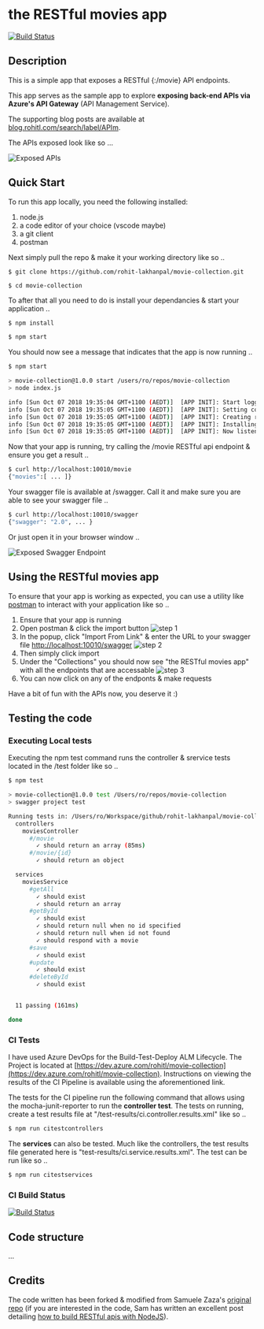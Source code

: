 # the RESTful movies app 
[![Build Status](https://dev.azure.com/rohitl/movie-collection/_apis/build/status/movie-collection-Node.js%20With%20gulp-CI)](https://dev.azure.com/rohitl/movie-collection/_build/latest?definitionId=3)

## Description
This is a simple app that exposes a RESTful {:/movie} API endpoints. 

This app serves as the sample app to explore **exposing back-end APIs via Azure's API Gateway**  (API Management Service). 

The supporting blog posts are available at [blog.rohitl.com/search/label/APIm](http://blog.rohitl.com/search/label/APIm).

The APIs exposed look like so ...

![Exposed APIs](/resources/img/swagger.png)

## Quick Start
To run this app locally, you need the following installed:
1. node.js
1. a code editor of your choice (vscode maybe)
1. a git client
1. postman

Next simply pull the repo & make it your working directory like so ..
```nodejs
$ git clone https://github.com/rohit-lakhanpal/movie-collection.git

$ cd movie-collection
```

To after that all you need to do is install your dependancies & start your application ..
```bash
$ npm install

$ npm start
```

You should now see a message that indicates that the app is now running ..
```bash
$ npm start

> movie-collection@1.0.0 start /users/ro/repos/movie-collection
> node index.js

info [Sun Oct 07 2018 19:35:04 GMT+1100 (AEDT)]  [APP INIT]: Start logger ...
info [Sun Oct 07 2018 19:35:05 GMT+1100 (AEDT)]  [APP INIT]: Setting config ...
info [Sun Oct 07 2018 19:35:05 GMT+1100 (AEDT)]  [APP INIT]: Creating rest endpoints ...
info [Sun Oct 07 2018 19:35:05 GMT+1100 (AEDT)]  [APP INIT]: Installing swagger middleware ...
info [Sun Oct 07 2018 19:35:05 GMT+1100 (AEDT)]  [APP INIT]: Now listening on port 10010 ...
```
Now that your app is running, try calling the /movie RESTful api endpoint & ensure you get a result ..
```bash
$ curl http://localhost:10010/movie
{"movies":[ ... ]}
```

Your swagger file is available at /swagger. Call it and make sure you are able to see your swagger file ..
```bash
$ curl http://localhost:10010/swagger
{"swagger": "2.0", ... }
```

Or just open it in your browser window ..

![Exposed Swagger Endpoint](/resources/img/swagger-hosted-localhost.png)

## Using **the RESTful movies app**
To ensure that your app is working as expected, you can use a utility like [postman](https://www.getpostman.com) to interact with your application like so ..

1. Ensure that your app is running 
1. Open postman & click the import button ![step 1](/resources/img/postman-1.png)
1. In the popup, click "Import From Link" & enter the URL to your swagger file [http://localhost:10010/swagger](http://localhost:10010/swagger) ![step 2](/resources/img/postman-2.png)
1. Then simply click import
1. Under the "Collections" you should now see "the RESTful movies app" with all the endpoints that are accessable ![step 3](/resources/img/postman-3.png)
1. You can now click on any of the endponts & make requests

Have a bit of fun with the APIs now, you deserve it :)

## Testing the code 
### Executing Local tests
Executing the npm test command runs the controller & srervice tests located in the /test folder like so .. 

```bash
$ npm test

> movie-collection@1.0.0 test /Users/ro/repos/movie-collection
> swagger project test

Running tests in: /Users/ro/Workspace/github/rohit-lakhanpal/movie-collection/test...
  controllers
    moviesController
      #/movie
        ✓ should return an array (85ms)
      #/movie/{id}
        ✓ should return an object

  services
    moviesService
      #getAll
        ✓ should exist
        ✓ should return an array
      #getById
        ✓ should exist
        ✓ should return null when no id specified
        ✓ should return null when id not found
        ✓ should respond with a movie
      #save
        ✓ should exist
      #update
        ✓ should exist
      #deleteById
        ✓ should exist


  11 passing (161ms)

done

```

### CI Tests
I have used Azure DevOps for the Build-Test-Deploy ALM Lifecycle. The Project is located at [https://dev.azure.com/rohitl/movie-collection](https://dev.azure.com/rohitl/movie-collection). Instructions on viewing the results of the CI Pipeline is available using the aforementioned link.

The tests for the CI pipeline run the following command that allows using the mocha-junit-reporter to run the **controller test**. The tests on running, create a test results file at "/test-results/ci.controller.results.xml" like so  ..

```bash
$ npm run citestcontrollers
```

The **services** can also be tested. Much like the controllers, the test results file generated here is "test-results/ci.service.results.xml". The test can be run like so ..

```bash
$ npm run citestservices
```

### CI Build Status
[![Build Status](https://dev.azure.com/rohitl/movie-collection/_apis/build/status/movie-collection-Node.js%20With%20gulp-CI)](https://dev.azure.com/rohitl/movie-collection/_build/latest?definitionId=3)

## Code structure
...

## Credits
The code written has been forked & modified from Samuele Zaza's [original repo](https://github.com/samuxyz/movie-collection) (if you are interested in the code, Sam has written an excellent post detailing [how to build RESTful apis with NodeJS](https://scotch.io/tutorials/speed-up-your-restful-api-development-in-node-js-with-swagger)).
